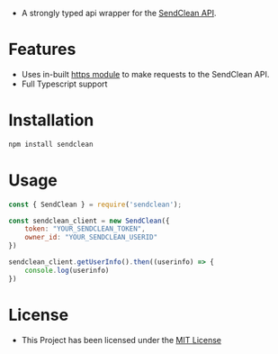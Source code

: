 - A strongly typed api wrapper for the [SendClean API](https://sendclean.com).

# Features
- Uses in-built [https module](https://nodejs.org/api/https.html) to make requests to the SendClean API.
- Full Typescript support

# Installation
```bash
npm install sendclean
```

# Usage
```js
const { SendClean } = require('sendclean');

const sendclean_client = new SendClean({
    token: "YOUR_SENDCLEAN_TOKEN",
    owner_id: "YOUR_SENDCLEAN_USERID"
})

sendclean_client.getUserInfo().then((userinfo) => {
    console.log(userinfo)
})
```
# License
- This Project has been licensed under the [MIT License](https://opensource.org/licenses/MIT)
